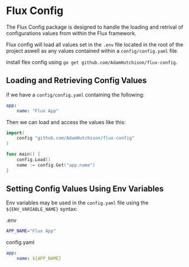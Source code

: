 # Flux Config
The Flux Config package is designed to handle the loading and retrival of configurations values from within the Flux framework.

Flux config will load all values set in the `.env` file located in the root of the project aswell as any values contained within a `config/config.yaml` file.

install flex config using `go get github.com/AdamHutchison/flux-config`.


## Loading and Retrieving Config Values
if we have a `config/config.yaml` containing the following:
```yaml
app:
    name: "Flux App"
```

Then we can load and access the values like this:
```go
import(
    config "github.com/AdamHutchison/flux-config"
)

func main() {
    config.Load()
    name := config.Get("app.name")
}
```

## Setting Config Values Using Env Variables
Env variables may be used in the `config.yaml` file using the `${ENV_VARIABLE_NAME}` syntax:

.env
```bash
APP_NAME="Flux App"
```

config.yaml
```yaml
app:
    name: ${APP_NAME}
```

